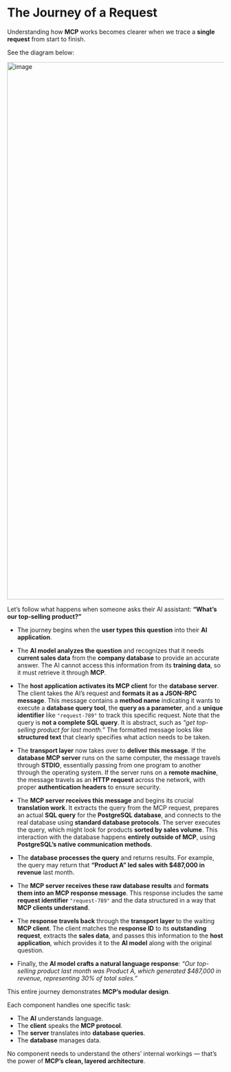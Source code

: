 # The Journey of a Request

Understanding how **MCP** works becomes clearer when we trace a **single request** from start to finish.

See the diagram below:

<img width="1456" height="1248" alt="image" src="https://github.com/user-attachments/assets/ce8644c6-009e-4c6a-b6b2-70d53db229b6" />

Let’s follow what happens when someone asks their AI assistant:
**“What’s our top-selling product?”**


* The journey begins when the **user types this question** into their **AI application**.

* The **AI model analyzes the question** and recognizes that it needs **current sales data** from the **company database** to provide an accurate answer. The AI cannot access this information from its **training data**, so it must retrieve it through **MCP**.

* The **host application activates its MCP client** for the **database server**. The client takes the AI’s request and **formats it as a JSON-RPC message**. This message contains a **method name** indicating it wants to execute a **database query tool**, the **query as a parameter**, and a **unique identifier** like `"request-789"` to track this specific request.
  Note that the query is **not a complete SQL query**. It is abstract, such as *“get top-selling product for last month.”*
  The formatted message looks like **structured text** that clearly specifies what action needs to be taken.

* The **transport layer** now takes over to **deliver this message**.
  If the **database MCP server** runs on the same computer, the message travels through **STDIO**, essentially passing from one program to another through the operating system.
  If the server runs on a **remote machine**, the message travels as an **HTTP request** across the network, with proper **authentication headers** to ensure security.

* The **MCP server receives this message** and begins its crucial **translation work**. It extracts the query from the MCP request, prepares an actual **SQL query** for the **PostgreSQL database**, and connects to the real database using **standard database protocols**.
  The server executes the query, which might look for products **sorted by sales volume**.
  This interaction with the database happens **entirely outside of MCP**, using **PostgreSQL’s native communication methods**.

* The **database processes the query** and returns results.
  For example, the query may return that **“Product A” led sales with $487,000 in revenue** last month.

* The **MCP server receives these raw database results** and **formats them into an MCP response message**.
  This response includes the same **request identifier** `"request-789"` and the data structured in a way that **MCP clients understand**.

* The **response travels back** through the **transport layer** to the waiting **MCP client**.
  The client matches the **response ID** to its **outstanding request**, extracts the **sales data**, and passes this information to the **host application**, which provides it to the **AI model** along with the original question.

* Finally, the **AI model crafts a natural language response**:
  *“Our top-selling product last month was Product A, which generated $487,000 in revenue, representing 30% of total sales.”*


This entire journey demonstrates **MCP’s modular design**.

Each component handles one specific task:

* The **AI** understands language.
* The **client** speaks the **MCP protocol**.
* The **server** translates into **database queries**.
* The **database** manages data.

No component needs to understand the others’ internal workings — that’s the power of **MCP’s clean, layered architecture**.
